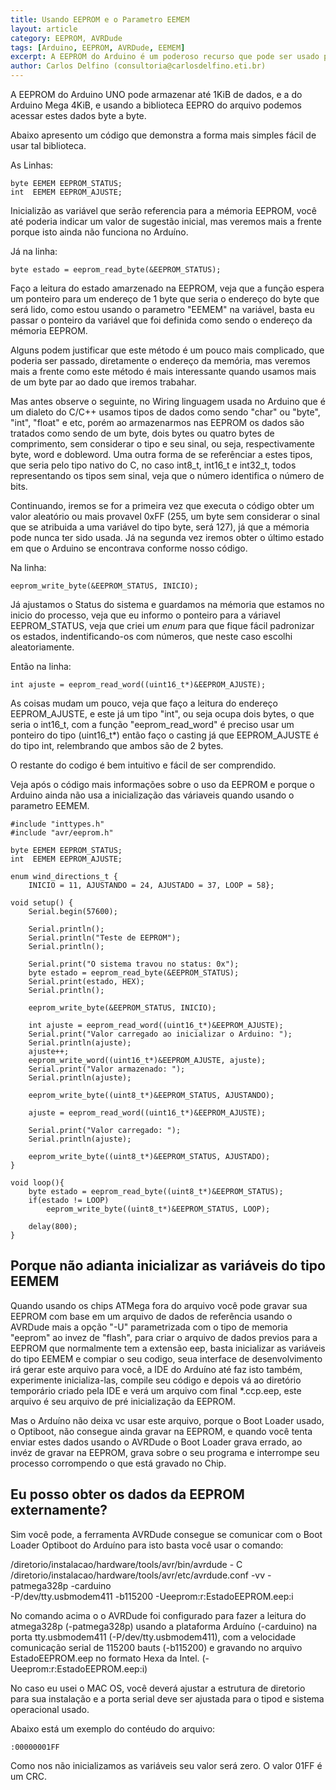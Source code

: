 ```yaml
---
title: Usando EEPROM e o Parametro EEMEM
layout: article
category: EEPROM, AVRDude
tags: [Arduino, EEPROM, AVRDude, EEMEM]
excerpt: A EEPROM do Arduino é um poderoso recurso que pode ser usado para armazenar parametros de configuração e ajuste entre cada reinicialização do Arduino ou para recuperar o estado antes de uma queda de energia.
author: Carlos Delfino (consultoria@carlosdelfino.eti.br)
---
```

A EEPROM do Arduino UNO pode armazenar até 1KiB de dados, e a do Arduino Mega 4KiB, e usando
a biblioteca EEPRO do arquivo podemos acessar estes dados byte a byte.

Abaixo apresento um código que demonstra a forma mais simples fácil de usar tal biblioteca.

As Linhas:

    byte EEMEM EEPROM_STATUS;
    int  EEMEM EEPROM_AJUSTE;

Inicializão as variável que serão referencia para a mémoria EEPROM, você até poderia indicar um 
valor de sugestão inicial, mas veremos mais a frente porque isto ainda não funciona no Arduíno.

Já na linha:

    byte estado = eeprom_read_byte(&EEPROM_STATUS);

Faço a leitura do estado amarzenado na EEPROM, veja que a função espera um ponteiro para um
endereço de 1 byte que seria o endereço do byte que será lido, como estou usando o parametro
"EEMEM" na variável, basta eu passar o ponteiro da variável que foi definida como sendo o 
endereço da mémoria EEPROM.

Alguns podem justificar que este método é um pouco mais complicado, que poderia ser passado, 
diretamente o endereço da memória, mas veremos mais a frente como este método é mais interessante
quando usamos mais de um byte par ao dado que iremos trabahar.

Mas antes observe o seguinte, no Wiring linguagem usada no Arduino que é um dialeto do C/C++
usamos tipos de dados como sendo "char" ou "byte", "int", "float" e etc, porém ao armazenarmos 
nas EEPROM os dados são tratados como sendo de um byte, dois bytes ou quatro bytes de comprimento, 
sem considerar o tipo e seu sinal, ou seja, respectivamente byte, word e dobleword. Uma outra
forma de se referênciar a estes tipos, que seria pelo tipo nativo do C, no caso int8_t, int16_t e
int32_t, todos representando os tipos sem sinal, veja que o número identifica o número de bits.

Continuando, iremos se for a primeira vez que executa o código obter um valor aleatório ou mais 
provavel 0xFF (255, um byte sem considerar o sinal que se atribuida a uma variável do tipo byte, 
será 127), já que a mémoria pode nunca ter sido usada. Já na segunda vez iremos obter o último
estado em que o Arduino se encontrava conforme nosso código.

Na linha:

    eeprom_write_byte(&EEPROM_STATUS, INICIO);

Já ajustamos o Status do sistema e guardamos na mémoria que estamos no inicio do processo, veja
que eu informo o ponteiro para a váriavel EEPROM_STATUS, veja que criei um _enum_ para que fique
fácil padronizar os estados, indentificando-os com números, que neste caso escolhi aleatoriamente.

Então na linha:

    int ajuste = eeprom_read_word((uint16_t*)&EEPROM_AJUSTE);

As coisas mudam um pouco, veja que faço a leitura do endereço EEPROM_AJUSTE, e este já um tipo "int",
ou seja ocupa dois bytes, o que seria o int16_t, com a função "eeprom_read_word" é preciso usar um
ponteiro do tipo (uint16_t\*) então faço o casting já que EEPROM_AJUSTE é do tipo int, relembrando que
ambos são de 2 bytes.

O restante do codigo é bem intuitivo e fácil de ser comprendido.

Veja após o código mais informações sobre o uso da EEPROM e porque o Arduino ainda não usa a inicialização
das váriaveis quando usando o parametro EEMEM.   


    #include "inttypes.h" 
    #include "avr/eeprom.h" 
    
    byte EEMEM EEPROM_STATUS;
    int  EEMEM EEPROM_AJUSTE;
    
    enum wind_directions_t {
        INICIO = 11, AJUSTANDO = 24, AJUSTADO = 37, LOOP = 58}; 
        
    void setup() {
        Serial.begin(57600);
        
        Serial.println();
        Serial.println("Teste de EEPROM");
        Serial.println();
        
        Serial.print("O sistema travou no status: 0x");
        byte estado = eeprom_read_byte(&EEPROM_STATUS);
        Serial.print(estado, HEX);
        Serial.println();    
        
        eeprom_write_byte(&EEPROM_STATUS, INICIO);
        
        int ajuste = eeprom_read_word((uint16_t*)&EEPROM_AJUSTE);
        Serial.print("Valor carregado ao inicializar o Arduino: ");
        Serial.println(ajuste);
        ajuste++;
        eeprom_write_word((uint16_t*)&EEPROM_AJUSTE, ajuste);
        Serial.print("Valor armazenado: ");
        Serial.println(ajuste);
        
        eeprom_write_byte((uint8_t*)&EEPROM_STATUS, AJUSTANDO);
        
        ajuste = eeprom_read_word((uint16_t*)&EEPROM_AJUSTE);
        
        Serial.print("Valor carregado: ");
        Serial.println(ajuste);
        
        eeprom_write_byte((uint8_t*)&EEPROM_STATUS, AJUSTADO);
    }
    
    void loop(){
        byte estado = eeprom_read_byte((uint8_t*)&EEPROM_STATUS);
        if(estado != LOOP)
            eeprom_write_byte((uint8_t*)&EEPROM_STATUS, LOOP);
        
        delay(800);
    }



## Porque não adianta inicializar as variáveis do tipo EEMEM

Quando usando os chips ATMega fora do arquivo você pode gravar sua EEPROM com base
em um arquivo de dados de referência usando o AVRDude mais a opção "-U" parametrizada
com o tipo de memoria "eeprom" ao invez de "flash", para criar o arquivo de dados
previos para a EEPROM que normalmente tem a extensão eep, basta inicializar as variáveis
do tipo EEMEM e compiar o seu codigo, seua interface de desenvolvimento irá gerar este
arquivo para você, a IDE do Arduíno até faz isto também, experimente inicializa-las,
compile seu código e depois vá ao diretório temporário criado pela IDE e verá um
arquivo com final \*.ccp.eep, este arquivo é seu arquivo de pré inicialização da EEPROM.

Mas o Arduíno não deixa vc usar este arquivo, porque o Boot Loader usado, o Optiboot, não
consegue ainda gravar na EEPROM, e quando você tenta enviar estes dados usando o AVRDude
o Boot Loader grava errado, ao invéz de gravar na EEPROM, grava sobre o seu programa e
interrompe seu processo corrompendo o que está gravado no Chip.

## Eu posso obter os dados da EEPROM externamente?

Sim você pode, a ferramenta AVRDude consegue se comunicar com o Boot Loader Optiboot do
Arduíno para isto basta você usar o comando:

   /diretorio/instalacao/hardware/tools/avr/bin/avrdude - C\
   /diretorio/instalacao/hardware/tools/avr/etc/avrdude.conf -vv -patmega328p -carduino \
   -P/dev/tty.usbmodem411 -b115200 -Ueeprom:r:EstadoEEPROM.eep:i

No comando acima o o AVRDude foi configurado para fazer a leitura do atmega328p (-patmega328p)
usando a plataforma Arduíno (-carduino) na porta tty.usbmodem411 (-P/dev/tty.usbmodem411), com
a velocidade comunicação serial de 115200 bauts (-b115200) e gravando no arquivo
EstadoEEPROM.eep no formato Hexa da Intel. (-Ueeprom:r:EstadoEEPROM.eep:i)

No caso eu usei o MAC OS, você deverá ajustar a estrutura de diretorio para sua instalação e
a porta serial deve ser ajustada para o tipod e sistema operacional usado.

Abaixo está um exemplo do contéudo do arquivo:

    :00000001FF

Como nos não inicializamos as variáveis seu valor será zero. O valor 01FF é um CRC.
